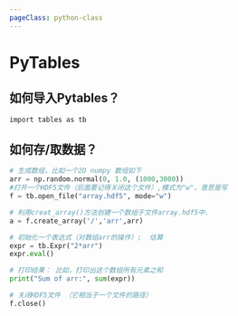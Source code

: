 ```yaml
---
pageClass: python-class
---
```



# PyTables 
## 如何导入Pytables？
```
import tables as tb
```

## 如何存/取数据？
``` python
# 生成数组，比如一个2D numpy 数组如下
arr = np.random.normal(0, 1.0, (1000,3000))
#打开一个HDF5文件（后面要记得关闭这个文件）,模式为"w"，意思是写
f = tb.open_file("array.hdf5", mode="w")

# 利用creat_array()方法创建一个数组于文件array.hdf5中.
a = f.create_array('/','arr',arr)

# 初始化一个表达式（对数组arr的操作）;  估算
expr = tb.Expr("2*arr")
expr.eval()

# 打印结果： 比如，打印出这个数组所有元素之和
print("Sum of arr:", sum(expr))

# 关闭HDF5文件 （它相当于一个文件的路径）
f.close()
```

<Livere/>